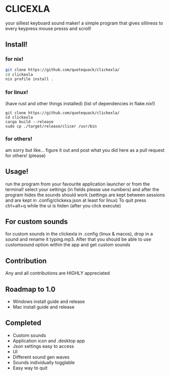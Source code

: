 # CLICEXLA
your silliest keyboard sound maker!
a simple program that gives silliness to every keypress mouse presss and scroll!
## Install!
### for nix!
```bash
git clone https://github.com/quotequack/clickexla/
cd clickexla
nix profile install .
```
### for linux!
(have rust and other things installed)
(list of dependencies in flake.nix!)
```
git clone https://github.com/quotequack/clickexla/
cd clickexla
cargo build --release
sudo cp ./target/release/clicer /usr/bin
```
### for others!
am sorry but like... figure it out and post what you did here as a pull request for others! (please)
## Usage!
run the program from your favourite application launcher or from the terminal! select your settings (in fields please use numbers) and after the program hides the sounds should work (settings are kept between sessions and are kept in .config/clickexa.json at least for linux)
To quit press ctrl+alt+q while the ui is hiden (after you click execute)
## For custom sounds
for custom sounds in the clickexla in .config (linux & macos), drop in a sound and rename it typing.mp3. After that you should be able to use customsound option within the app and get custom sounds
## Contribution 
Any and all contributions are HIGHLY appreciated
## Roadmap to 1.0
* Windows install guide and release
* Mac install guide and release
## Completed
* Custom sounds
* Application icon and .desktop app
* Json settings easy to access
* UI
* Different sound gen waves
* Sounds individually togglable
* Easy way to quit
